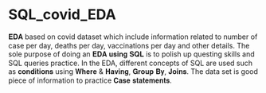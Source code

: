 # SQL_covid_EDA
𝐄𝐃𝐀 based on covid dataset which include information related to number of case per day, deaths per day, vaccinations per day and other details.
The sole purpose of doing an 𝐄𝐃𝐀 𝐮𝐬𝐢𝐧𝐠 𝐒𝐐𝐋 is to polish up questing skills and SQL queries practice.
In the EDA, different concepts of SQL are used such as 𝐜𝐨𝐧𝐝𝐢𝐭𝐢𝐨𝐧𝐬 using 𝐖𝐡𝐞𝐫𝐞 & 𝐇𝐚𝐯𝐢𝐧𝐠,
𝐆𝐫𝐨𝐮𝐩 𝐁𝐲,
𝐉𝐨𝐢𝐧𝐬.
The data set is good piece of information to practice 𝐂𝐚𝐬𝐞 𝐬𝐭𝐚𝐭𝐞𝐦𝐞𝐧𝐭𝐬.
